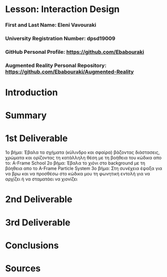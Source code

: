 # Lesson: Interaction Design

### First and Last Name: Eleni Vavouraki
### University Registration Number: dpsd19009
### GitHub Personal Profile: https://github.com/Ebabouraki
### Augmented Reality Personal Repository: https://github.com/Ebabouraki/Augmented-Reality

# Introduction

# Summary


# 1st Deliverable
1ο βήμα: Έβαλα τα σχήματα (κύλινδρο και σφαίρα) βάζοντας διάστασεις, χρώματα και ορίζοντας τη κατάλληλη θέση με τη βοήθεια του κώδικα απο το: A-Frame School 
2ο βήμα: Έβαλα το χιόνι στο background με τη βόηθεια απο το A-Frame Particle System 
3ο βήμα: Στη συνέχεια έψαξα για να βρω και να προσθέσω στο κώδικα μου τη φωνητική εντολή για να αρχίζει ή να σταματάει να χιονίζει 

# 2nd Deliverable


# 3rd Deliverable 


# Conclusions


# Sources
